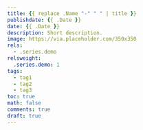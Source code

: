 ```yaml
---
title: {{ replace .Name "-" " " | title }}
publishdate: {{ .Date }}
date: {{ .Date }}
description: Short description.
image: https://via.placeholder.com/350x350
rels:
  - .series.demo
relsweight:
  .series.demo: 1
tags:
  - tag1
  - tag2
  - tag3
toc: true
math: false
comments: true
draft: true
---
```


